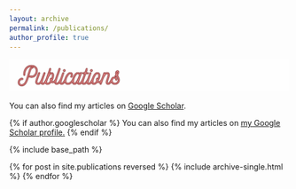 ```yaml
---
layout: archive
permalink: /publications/
author_profile: true
---
```


![](/_pages/4.png)

You can also find my articles on [Google Scholar](https://scholar.google.com/citations?user=1dp-SB4AAAAJ&hl=en).

{% if author.googlescholar %}
  You can also find my articles on <u><a href="{{[author.googlescholar](https://scholar.google.com/citations?user=1dp-SB4AAAAJ&hl=en)}}">my Google Scholar profile</a>.</u>
{% endif %}

{% include base_path %}

{% for post in site.publications reversed %}
  {% include archive-single.html %}
{% endfor %}
